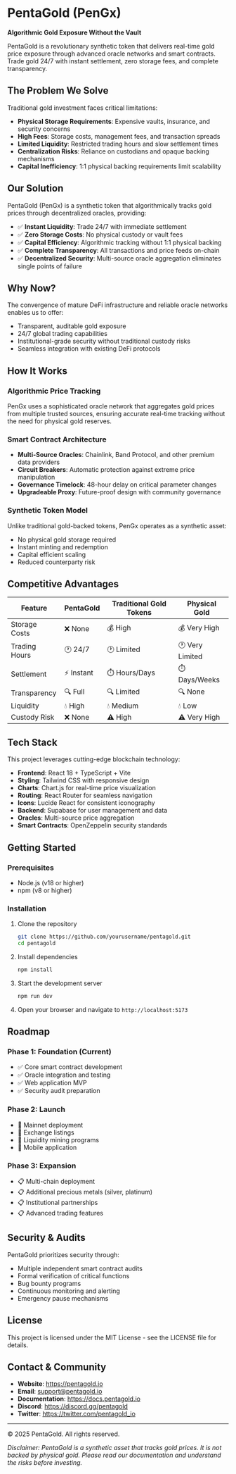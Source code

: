 # PentaGold (PenGx)

**Algorithmic Gold Exposure Without the Vault**

PentaGold is a revolutionary synthetic token that delivers real-time gold price exposure through advanced oracle networks and smart contracts. Trade gold 24/7 with instant settlement, zero storage fees, and complete transparency.

## The Problem We Solve

Traditional gold investment faces critical limitations:
- **Physical Storage Requirements**: Expensive vaults, insurance, and security concerns
- **High Fees**: Storage costs, management fees, and transaction spreads
- **Limited Liquidity**: Restricted trading hours and slow settlement times
- **Centralization Risks**: Reliance on custodians and opaque backing mechanisms
- **Capital Inefficiency**: 1:1 physical backing requirements limit scalability

## Our Solution

PentaGold (PenGx) is a synthetic token that algorithmically tracks gold prices through decentralized oracles, providing:

- ✅ **Instant Liquidity**: Trade 24/7 with immediate settlement
- ✅ **Zero Storage Costs**: No physical custody or vault fees
- ✅ **Capital Efficiency**: Algorithmic tracking without 1:1 physical backing
- ✅ **Complete Transparency**: All transactions and price feeds on-chain
- ✅ **Decentralized Security**: Multi-source oracle aggregation eliminates single points of failure

## Why Now?

The convergence of mature DeFi infrastructure and reliable oracle networks enables us to offer:
- Transparent, auditable gold exposure
- 24/7 global trading capabilities
- Institutional-grade security without traditional custody risks
- Seamless integration with existing DeFi protocols

## How It Works

### Algorithmic Price Tracking
PenGx uses a sophisticated oracle network that aggregates gold prices from multiple trusted sources, ensuring accurate real-time tracking without the need for physical gold reserves.

### Smart Contract Architecture
- **Multi-Source Oracles**: Chainlink, Band Protocol, and other premium data providers
- **Circuit Breakers**: Automatic protection against extreme price manipulation
- **Governance Timelock**: 48-hour delay on critical parameter changes
- **Upgradeable Proxy**: Future-proof design with community governance

### Synthetic Token Model
Unlike traditional gold-backed tokens, PenGx operates as a synthetic asset:
- No physical gold storage required
- Instant minting and redemption
- Capital efficient scaling
- Reduced counterparty risk

## Competitive Advantages

| Feature | PentaGold | Traditional Gold Tokens | Physical Gold |
|---------|-----------|------------------------|---------------|
| Storage Costs | ❌ None | 💰 High | 💰 Very High |
| Trading Hours | 🕐 24/7 | 🕐 Limited | 🕐 Very Limited |
| Settlement | ⚡ Instant | ⏱️ Hours/Days | ⏱️ Days/Weeks |
| Transparency | 🔍 Full | 🔍 Limited | 🔍 None |
| Liquidity | 💧 High | 💧 Medium | 💧 Low |
| Custody Risk | ❌ None | ⚠️ High | ⚠️ Very High |

## Tech Stack

This project leverages cutting-edge blockchain technology:

- **Frontend**: React 18 + TypeScript + Vite
- **Styling**: Tailwind CSS with responsive design
- **Charts**: Chart.js for real-time price visualization
- **Routing**: React Router for seamless navigation
- **Icons**: Lucide React for consistent iconography
- **Backend**: Supabase for user management and data
- **Oracles**: Multi-source price aggregation
- **Smart Contracts**: OpenZeppelin security standards

## Getting Started

### Prerequisites

- Node.js (v18 or higher)
- npm (v8 or higher)

### Installation

1. Clone the repository
   ```bash
   git clone https://github.com/yourusername/pentagold.git
   cd pentagold
   ```

2. Install dependencies
   ```bash
   npm install
   ```

3. Start the development server
   ```bash
   npm run dev
   ```

4. Open your browser and navigate to `http://localhost:5173`

## Roadmap

### Phase 1: Foundation (Current)
- ✅ Core smart contract development
- ✅ Oracle integration and testing
- ✅ Web application MVP
- ✅ Security audit preparation

### Phase 2: Launch
- 🔄 Mainnet deployment
- 🔄 Exchange listings
- 🔄 Liquidity mining programs
- 🔄 Mobile application

### Phase 3: Expansion
- 📋 Multi-chain deployment
- 📋 Additional precious metals (silver, platinum)
- 📋 Institutional partnerships
- 📋 Advanced trading features

## Security & Audits

PentaGold prioritizes security through:
- Multiple independent smart contract audits
- Formal verification of critical functions
- Bug bounty programs
- Continuous monitoring and alerting
- Emergency pause mechanisms

## License

This project is licensed under the MIT License - see the LICENSE file for details.

## Contact & Community

- **Website**: https://pentagold.io
- **Email**: support@pentagold.io
- **Documentation**: https://docs.pentagold.io
- **Discord**: https://discord.gg/pentagold
- **Twitter**: https://twitter.com/pentagold_io

---

© 2025 PentaGold. All rights reserved.

*Disclaimer: PentaGold is a synthetic asset that tracks gold prices. It is not backed by physical gold. Please read our documentation and understand the risks before investing.*